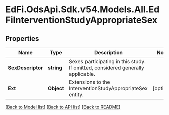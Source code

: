 # EdFi.OdsApi.Sdk.v54.Models.All.EdFiInterventionStudyAppropriateSex

## Properties

Name | Type | Description | Notes
------------ | ------------- | ------------- | -------------
**SexDescriptor** | **string** | Sexes participating in this study. If omitted, considered generally applicable. | 
**Ext** | **Object** | Extensions to the InterventionStudyAppropriateSex entity. | [optional] 

[[Back to Model list]](../../README.md#documentation-for-models) [[Back to API list]](../../README.md#documentation-for-api-endpoints) [[Back to README]](../../README.md)

